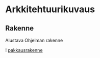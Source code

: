 # Arkkitehtuurikuvaus

## Rakenne

Alustava Ohjelman rakenne

! [pakkausrakenne](./kuvat/pakkauskaavio.png)
